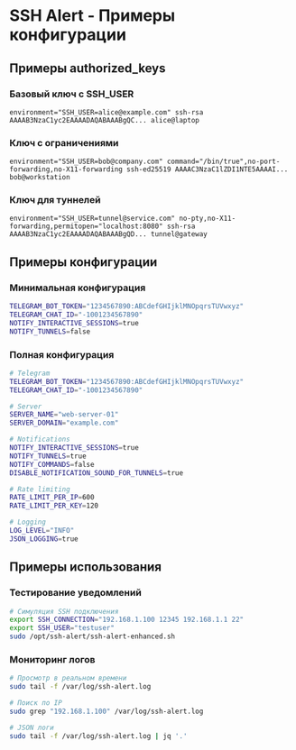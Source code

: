 # SSH Alert - Примеры конфигурации

## Примеры authorized_keys

### Базовый ключ с SSH_USER
```
environment="SSH_USER=alice@example.com" ssh-rsa AAAAB3NzaC1yc2EAAAADAQABAAABgQC... alice@laptop
```

### Ключ с ограничениями
```
environment="SSH_USER=bob@company.com" command="/bin/true",no-port-forwarding,no-X11-forwarding ssh-ed25519 AAAAC3NzaC1lZDI1NTE5AAAAI... bob@workstation
```

### Ключ для туннелей
```
environment="SSH_USER=tunnel@service.com" no-pty,no-X11-forwarding,permitopen="localhost:8080" ssh-rsa AAAAB3NzaC1yc2EAAAADAQABAAABgQD... tunnel@gateway
```

## Примеры конфигурации

### Минимальная конфигурация
```bash
TELEGRAM_BOT_TOKEN="1234567890:ABCdefGHIjklMNOpqrsTUVwxyz"
TELEGRAM_CHAT_ID="-1001234567890"
NOTIFY_INTERACTIVE_SESSIONS=true
NOTIFY_TUNNELS=false
```

### Полная конфигурация
```bash
# Telegram
TELEGRAM_BOT_TOKEN="1234567890:ABCdefGHIjklMNOpqrsTUVwxyz"
TELEGRAM_CHAT_ID="-1001234567890"

# Server
SERVER_NAME="web-server-01"
SERVER_DOMAIN="example.com"

# Notifications
NOTIFY_INTERACTIVE_SESSIONS=true
NOTIFY_TUNNELS=true
NOTIFY_COMMANDS=false
DISABLE_NOTIFICATION_SOUND_FOR_TUNNELS=true

# Rate limiting
RATE_LIMIT_PER_IP=600
RATE_LIMIT_PER_KEY=120

# Logging
LOG_LEVEL="INFO"
JSON_LOGGING=true
```

## Примеры использования

### Тестирование уведомлений
```bash
# Симуляция SSH подключения
export SSH_CONNECTION="192.168.1.100 12345 192.168.1.1 22"
export SSH_USER="testuser"
sudo /opt/ssh-alert/ssh-alert-enhanced.sh
```

### Мониторинг логов
```bash
# Просмотр в реальном времени
sudo tail -f /var/log/ssh-alert.log

# Поиск по IP
sudo grep "192.168.1.100" /var/log/ssh-alert.log

# JSON логи
sudo tail -f /var/log/ssh-alert.log | jq '.'
```
